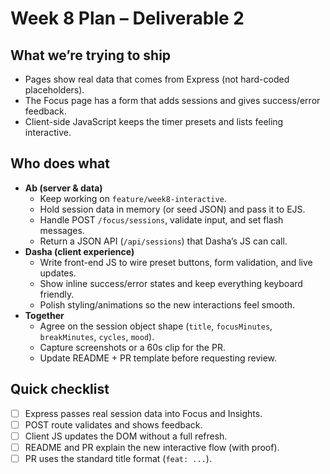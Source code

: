 # Week 8 Plan – Deliverable 2

## What we’re trying to ship
- Pages show real data that comes from Express (not hard-coded placeholders).
- The Focus page has a form that adds sessions and gives success/error feedback.
- Client-side JavaScript keeps the timer presets and lists feeling interactive.

## Who does what
- **Ab (server & data)**
  - Keep working on `feature/week8-interactive`.
  - Hold session data in memory (or seed JSON) and pass it to EJS.
  - Handle POST `/focus/sessions`, validate input, and set flash messages.
  - Return a JSON API (`/api/sessions`) that Dasha’s JS can call.
- **Dasha (client experience)**
  - Write front-end JS to wire preset buttons, form validation, and live updates.
  - Show inline success/error states and keep everything keyboard friendly.
  - Polish styling/animations so the new interactions feel smooth.
- **Together**
  - Agree on the session object shape (`title`, `focusMinutes`, `breakMinutes`, `cycles`, `mood`).
  - Capture screenshots or a 60s clip for the PR.
  - Update README + PR template before requesting review.

## Quick checklist
- [ ] Express passes real session data into Focus and Insights.
- [ ] POST route validates and shows feedback.
- [ ] Client JS updates the DOM without a full refresh.
- [ ] README and PR explain the new interactive flow (with proof).
- [ ] PR uses the standard title format (`feat: ...`).
